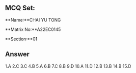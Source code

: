 ## MCQ Set:

**Name:**CHAI YU TONG

**Matrix No:**A22EC0145

**Section:**01

## Answer
1.A
2.C
3.C
4.B
5.A
6.B
7.C
8.B
9.D
10.A
11.D
12.B
13.B
14.B
15.D
